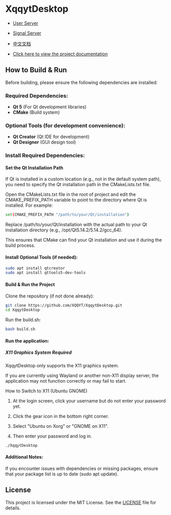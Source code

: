 # XqqytDesktop
- [User Server](https://github.com/XQQYT/Xqqyt_UserServer)
- [Signal Server](https://github.com/XQQYT/Xqqyt_SignalServer)
- [中文文档](./README_zh.md)

- [Click here to view the project documentation](https://deepwiki.com/XQQYT/XqqytDesktop)

## How to Build & Run

Before building, please ensure the following dependencies are installed:

### Required Dependencies:
- **Qt 5** (For Qt development libraries)
- **CMake** (Build system)

### Optional Tools (for development convenience):
- **Qt Creator** (Qt IDE for development)
- **Qt Designer** (GUI design tool)

### Install Required Dependencies:
#### Set the Qt Installation Path

If Qt is installed in a custom location (e.g., not in the default system path), you need to specify the Qt installation path in the CMakeLists.txt file.

Open the CMakeLists.txt file in the root of project and edit the CMAKE_PREFIX_PATH variable to point to the directory where Qt is installed. For example:

```bash
set(CMAKE_PREFIX_PATH "/path/to/your/Qt/installation")
```
Replace /path/to/your/Qt/installation with the actual path to your Qt installation directory (e.g., /opt/Qt5.14.2/5.14.2/gcc_64).

This ensures that CMake can find your Qt installation and use it during the build process.

#### Install Optional Tools (if needed):

```bash
sudo apt install qtcreator
sudo apt install qttools5-dev-tools
```
#### Build & Run the Project
Clone the repository (if not done already):

```bash
git clone https://github.com/XQQYT/XqqytDesktop.git
cd XqqytDesktop
```
Run the build.sh:

```bash
bash build.sh
```

#### Run the application:
##### X11 Graphics System Required
XqqytDesktop only supports the X11 graphics system.

If you are currently using Wayland or another non-X11 display server, the application may not function correctly or may fail to start.

How to Switch to X11 (Ubuntu GNOME)
1. At the login screen, click your username but do not enter your password yet.

2. Click the gear icon in the bottom right corner.

3. Select "Ubuntu on Xorg" or "GNOME on X11".

4. Then enter your password and log in.

```bash
./XqqytDesktop
```
#### Additional Notes:
If you encounter issues with dependencies or missing packages, ensure that your package list is up to date (sudo apt update).

## License

This project is licensed under the MIT License. See the [LICENSE](LICENSE) file for details.

